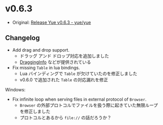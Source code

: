 # v0.6.3

* Original: [Release Yue v0.6.3 - yue/yue](https://github.com/yue/yue/releases/tag/v0.6.3)

## Changelog

* Add drag and drop support.
  * ドラッグ アンド ドロップ対応を追加しました
  * [DraggingInfo](https://libyue.com/docs/latest/cpp/api/dragginginfo.html) などが提供されている
* Fix missing `Table` in lua bindings.
  * Lua バインディングで `Table` が欠けていたのを修正しました
  * v0.6.0 で追加された `Table` の対応漏れを修正

Windows:

* Fix infinite loop when serving files in external protocol of `Browser`.
  * `Browser` の外部プロトコルでファイルを扱う際に起きていた無限ループを修正しました
  * プロトコルとあるから `file://` の話だろうか？
